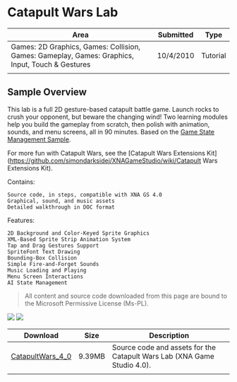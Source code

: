 # Catapult Wars Lab

|Area|Submitted|Type|
|-|-|-|
Games: 2D Graphics, Games: Collision, Games: Gameplay, Games: Graphics, Input, Touch & Gestures|10/4/2010|Tutorial
||||

## Sample Overview

This lab is a full 2D gesture-based catapult battle game. Launch rocks to crush your opponent, but beware the changing wind! Two learning modules help you build the gameplay from scratch, then polish with animation, sounds, and menu screens, all in 90 minutes. Based on the [Game State Management Sample](https://github.com/simondarksidej/XNAGameStudio/wiki/Game-State-Management-(Mango,-C%23VB)).

For more fun with Catapult Wars, see the [Catapult Wars Extensions Kit](https://github.com/simondarksidej/XNAGameStudio/wiki/Catapult Wars Extensions Kit).

Contains:

    Source code, in steps, compatible with XNA GS 4.0
    Graphical, sound, and music assets
    Detailed walkthrough in DOC format

Features:

    2D Background and Color-Keyed Sprite Graphics
    XML-Based Sprite Strip Animation System
    Tap and Drag Gestures Support
    SpriteFont Text Drawing
    Bounding-Box Collision
    Simple Fire-and-Forget Sounds
    Music Loading and Playing
    Menu Screen Interactions
    AI State Management

> All content and source code downloaded from this page are bound to the Microsoft Permissive License (Ms-PL).

![](https://github.com/simondarksidej/XNAGameStudio/blob/master/Images/catapultwars2.png?raw=true)
![](https://github.com/simondarksidej/XNAGameStudio/blob/master/Images/catapultwars2.png?raw=true)

Download | Size | Description
---|---|---|
[CatapultWars_4_0](https://github.com/simondarksidej/XNAGameStudio/tree/master/Samples/CatapultWars_4_0) | 9.39MB | Source code and assets for the Catapult Wars Lab (XNA Game Studio 4.0).
||||
